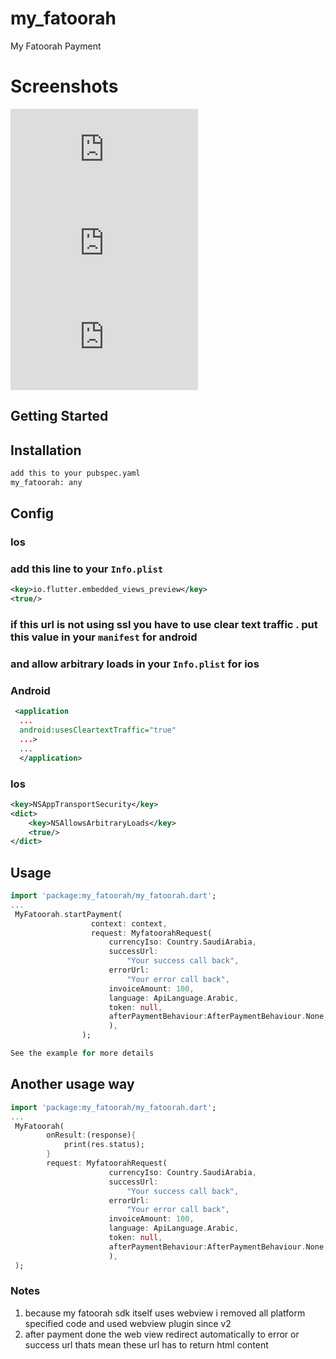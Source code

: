 # my_fatoorah

My Fatoorah Payment
# Screenshots
![](https://github.com/mo-ah-dawood/my_fatoorah/blob/master/screen_1.md)
![](https://github.com/mo-ah-dawood/my_fatoorah/blob/master/screen_2.md)
![](https://github.com/mo-ah-dawood/my_fatoorah/blob/master/screen_3.md)


## Getting Started

## Installation

```bash
add this to your pubspec.yaml
my_fatoorah: any
```

## Config

### Ios

### add this line to your `Info.plist`

```xml
<key>io.flutter.embedded_views_preview</key>
<true/>
```

### if this url is not using ssl you have to use clear text traffic . put this value in your `manifest` for android

### and allow arbitrary loads in your `Info.plist` for ios

### Android

```xml
 <application
  ...
  android:usesCleartextTraffic="true"
  ...>
  ...
  </application>
```

### Ios

```xml
<key>NSAppTransportSecurity</key>
<dict>
    <key>NSAllowsArbitraryLoads</key>
    <true/>
</dict>
```

## Usage

```dart
import 'package:my_fatoorah/my_fatoorah.dart';
...
 MyFatoorah.startPayment(
                  context: context,
                  request: MyfatoorahRequest(
                      currencyIso: Country.SaudiArabia,
                      successUrl:
                          "Your success call back",
                      errorUrl:
                          "Your error call back",
                      invoiceAmount: 100,
                      language: ApiLanguage.Arabic,
                      token: null,
                      afterPaymentBehaviour:AfterPaymentBehaviour.None, //See the describe for this property for more details
                      ),
                );

See the example for more details
```
## Another usage way
```dart
import 'package:my_fatoorah/my_fatoorah.dart';
...
 MyFatoorah(
        onResult:(response){
            print(res.status);
        }
        request: MyfatoorahRequest(
                      currencyIso: Country.SaudiArabia,
                      successUrl:
                          "Your success call back",
                      errorUrl:
                          "Your error call back",
                      invoiceAmount: 100,
                      language: ApiLanguage.Arabic,
                      token: null,
                      afterPaymentBehaviour:AfterPaymentBehaviour.None, //See the describe for this property for more details
                      ),
 );
```

### Notes

1. because my fatoorah sdk itself uses webview i removed all platform specified code and used webview plugin since v2
2. after payment done the web view redirect automatically to error or success url thats mean these url has to return html content
